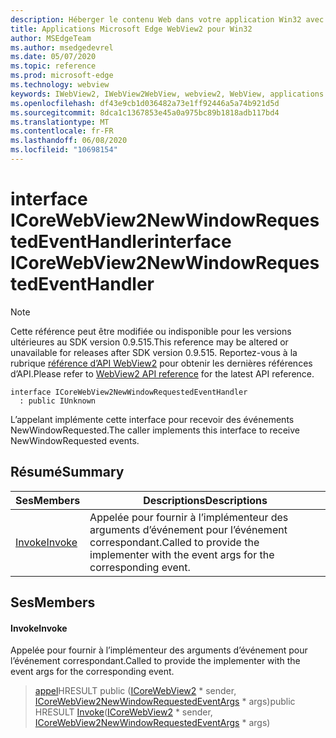 ```yaml
---
description: Héberger le contenu Web dans votre application Win32 avec le contrôle Microsoft Edge WebView2
title: Applications Microsoft Edge WebView2 pour Win32
author: MSEdgeTeam
ms.author: msedgedevrel
ms.date: 05/07/2020
ms.topic: reference
ms.prod: microsoft-edge
ms.technology: webview
keywords: IWebView2, IWebView2WebView, webview2, WebView, applications Win32, Win32, Edge, ICoreWebView2, ICoreWebView2Controller, contrôle de navigateur, html Edge
ms.openlocfilehash: df43e9cb1d036482a73e1ff92446a5a74b921d5d
ms.sourcegitcommit: 8dca1c1367853e45a0a975bc89b1818adb117bd4
ms.translationtype: MT
ms.contentlocale: fr-FR
ms.lasthandoff: 06/08/2020
ms.locfileid: "10698154"
---
```

# <span data-ttu-id="10bed-104">interface ICoreWebView2NewWindowRequestedEventHandler</span><span class="sxs-lookup"><span data-stu-id="10bed-104">interface ICoreWebView2NewWindowRequestedEventHandler</span></span> 

> [!NOTE]
> <span data-ttu-id="10bed-105">Cette référence peut être modifiée ou indisponible pour les versions ultérieures au SDK version 0.9.515.</span><span class="sxs-lookup"><span data-stu-id="10bed-105">This reference may be altered or unavailable for releases after SDK version 0.9.515.</span></span> <span data-ttu-id="10bed-106">Reportez-vous à la rubrique [référence d’API WebView2](../../../webview2-api-reference.md) pour obtenir les dernières références d’API.</span><span class="sxs-lookup"><span data-stu-id="10bed-106">Please refer to [WebView2 API reference](../../../webview2-api-reference.md) for the latest API reference.</span></span>

```
interface ICoreWebView2NewWindowRequestedEventHandler
  : public IUnknown
```

<span data-ttu-id="10bed-107">L’appelant implémente cette interface pour recevoir des événements NewWindowRequested.</span><span class="sxs-lookup"><span data-stu-id="10bed-107">The caller implements this interface to receive NewWindowRequested events.</span></span>

## <span data-ttu-id="10bed-108">Résumé</span><span class="sxs-lookup"><span data-stu-id="10bed-108">Summary</span></span>

 <span data-ttu-id="10bed-109">Ses</span><span class="sxs-lookup"><span data-stu-id="10bed-109">Members</span></span>                        | <span data-ttu-id="10bed-110">Descriptions</span><span class="sxs-lookup"><span data-stu-id="10bed-110">Descriptions</span></span>
--------------------------------|---------------------------------------------
[<span data-ttu-id="10bed-111">Invoke</span><span class="sxs-lookup"><span data-stu-id="10bed-111">Invoke</span></span>](#invoke) | <span data-ttu-id="10bed-112">Appelée pour fournir à l’implémenteur des arguments d’événement pour l’événement correspondant.</span><span class="sxs-lookup"><span data-stu-id="10bed-112">Called to provide the implementer with the event args for the corresponding event.</span></span>

## <span data-ttu-id="10bed-113">Ses</span><span class="sxs-lookup"><span data-stu-id="10bed-113">Members</span></span>

#### <span data-ttu-id="10bed-114">Invoke</span><span class="sxs-lookup"><span data-stu-id="10bed-114">Invoke</span></span> 

<span data-ttu-id="10bed-115">Appelée pour fournir à l’implémenteur des arguments d’événement pour l’événement correspondant.</span><span class="sxs-lookup"><span data-stu-id="10bed-115">Called to provide the implementer with the event args for the corresponding event.</span></span>

> <span data-ttu-id="10bed-116">[appel](#invoke)HRESULT public ([ICoreWebView2](icorewebview2.md) \* sender, [ICoreWebView2NewWindowRequestedEventArgs](icorewebview2newwindowrequestedeventargs.md) \* args)</span><span class="sxs-lookup"><span data-stu-id="10bed-116">public HRESULT [Invoke](#invoke)([ICoreWebView2](icorewebview2.md) \* sender, [ICoreWebView2NewWindowRequestedEventArgs](icorewebview2newwindowrequestedeventargs.md) \* args)</span></span>

